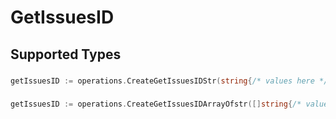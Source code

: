 # GetIssuesID


## Supported Types

### 

```go
getIssuesID := operations.CreateGetIssuesIDStr(string{/* values here */})
```

### 

```go
getIssuesID := operations.CreateGetIssuesIDArrayOfstr([]string{/* values here */})
```

